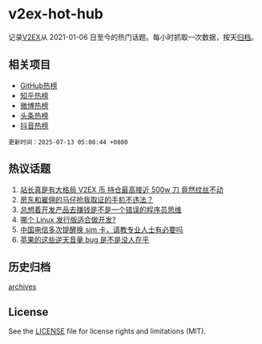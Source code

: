 # v2ex-hot-hub

 记录[V2EX](https://www.v2ex.com/)从 2021-01-06 日至今的热门话题。每小时抓取一次数据，按天[归档](archives)。
 
 ## 相关项目

- [GitHub热榜](https://github.com/snaildev/github-hot-hub)
- [知乎热榜](https://github.com/snaildev/zhihu-hot-hub)
- [微博热榜](https://github.com/snaildev/weibo-hot-hub)
- [头条热榜](https://github.com/snaildev/toutiao-hot-hub)
- [抖音热榜](https://github.com/snaildev/douyin-hot-hub)


 `更新时间：2025-07-13 05:08:44 +0800`

## 热议话题

1. [站长真是有大格局 V2EX 币 持仓最高接近 500w 刀 竟然纹丝不动](https://www.v2ex.com/t/1144709)
1. [房东和雇佣的马仔抢我取证的手机不违法？](https://www.v2ex.com/t/1144769)
1. [总想着开发产品去赚钱是不是一个错误的程序员思维](https://www.v2ex.com/t/1144710)
1. [哪个 Linux 发行版适合做开发?](https://www.v2ex.com/t/1144763)
1. [中国电信多次提醒换 sim 卡，请教专业人士有必要吗](https://www.v2ex.com/t/1144698)
1. [苹果的这些逆天音量 bug 是不是没人在乎](https://www.v2ex.com/t/1144700)

## 历史归档

[archives](archives)

## License

See the [LICENSE](LICENSE) file for license rights and limitations (MIT).
